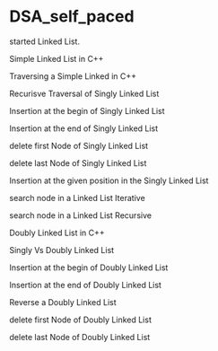 # DSA_self_paced

started Linked List.  

Simple Linked List in C++

Traversing a Simple Linked in C++

Recurisve Traversal of Singly Linked List

Insertion at the begin of Singly Linked List

Insertion at the end of Singly Linked List

delete first Node of Singly Linked List

delete last Node of Singly Linked List

Insertion at the given position in the Singly Linked List

search node in a Linked List Iterative

search node in a Linked List Recursive

Doubly Linked List in C++

Singly Vs Doubly Linked List

Insertion at the begin of Doubly Linked List

Insertion at the end of Doubly Linked List

Reverse a Doubly Linked List

delete first Node of Doubly Linked List

delete last Node of Doubly Linked List
